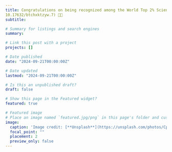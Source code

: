 ```yaml
---
title: Congratulations on being recognized among the World Top 2% Scientists based on Standford and Elsevier Data (DOI:
10.17632/btchxktzyw.7) 👋👋
subtitle: 

# Summary for listings and search engines
summary:

# Link this post with a project
projects: []

# Date published
date: "2024-09-21T00:00:00Z"

# Date updated
lastmod: "2024-09-21T00:00:00Z"

# Is this an unpublished draft?
draft: false

# Show this page in the Featured widget?
featured: true

# Featured image
# Place an image named `featured.jpg/png` in this page's folder and customize its options here.
image:
  caption: 'Image credit: [**Unsplash**](https://unsplash.com/photos/CpkOjOcXdUY)'
  focal_point: ""
  placement: 2
  preview_only: false
---
```

